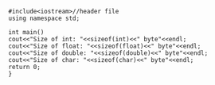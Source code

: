     #include<iostream>//header file
    using namespace std;
    
    int main()
    cout<<"Size of int: "<<sizeof(int)<<" byte"<<endl;  
    cout<<"Size of float: "<<sizeof(float)<<" byte"<<endl;
    cout<<"Size of double: "<<sizeof(double)<<" byte"<<endl;
    cout<<"Size of char: "<<sizeof(char)<<" byte"<<endl;
    return 0;
    }
